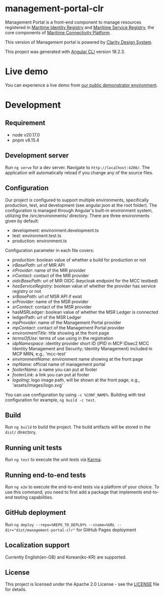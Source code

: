 # management-portal-clr

Management Portal is a front-end component to manage resources registered in [Maritime Identity Registry](https://github.com/maritimeconnectivity/IdentityRegistry) and [Maritime Service Registry](https://github.com/maritimeconnectivity/ServiceRegistry), the core components of [Maritime Connectivity Platform](https://maritimeconnectivity.net/).

This version of Management portal is powered by [Clarity Design System](https://clarity.design/).

This project was generated with [Angular CLI](https://github.com/angular/angular-cli) version 18.2.3.

# Live demo

You can experience a live demo from [our public demonstrator environment](https://management.maritimeconnectivity.net).

# Development
## Requirement
- node v20.17.0
- pnpm v8.15.4

## Development server

Run `ng serve` for a dev server. Navigate to `http://localhost:4200/`. The application will automatically reload if you change any of the source files.

## Configuration
Our project is configured to support multiple environments, specifically production, test, and development (see angular.json at the root folder).
The configuration is managed through Angular's built-in environment system, utilizing the /src/environments/ directory.
There are three environments given by default:

- development: environment.development.ts
- test: environment.test.ts
- production: environment.ts

Configuration parameter in each file covers:

* *production*: boolean value of whether a build for production or not
* *irBasePath*: url of MIR API
* *irProvider*: name of the MIR provider
* *irContact*: contact of the MIR provider
* *oidcBasePath*: url of MIR OIDC (keycloak endpoint for the MCC testbed)
* *hasServiceRegistry*: boolean value of whether the provider has service registry or not
* *srBasePath*: url of MSR API if exist
* *srProvider*: name of the MSR provider
* *srContact*: contact of the MSR provider
* hasMSRLedger: boolean value of whether the MSR Ledger is connected
* ledgerPath: url of the MSR Ledger
* *mpProvider*: name of the Management Portal provider
* *mpContact*: contact of the Management Portal provider
* *environmentTitle*: title showing at the front page
* *termsOfUse*: terms of use using in the registration
* *idpNamespace*: identity provider short ID (*IPID* in MCP IDsec2 MCC Identity Management and Security; Identity Management) included in MCP MRN, e.g., 'mcc-test'
* *environmentName*: environment name showing at the front page
* *mpName*: official name of management portal
* *footerName*: a name you can put at footer
* *footerLink*: a link you can put at footer
* *logoImg*: logo image path, will be shown at the front page, e.g., 'assets/images/logo.svg'

You can use configuration by using `-c %CONF_NAME%`. Building with test configuration for example, `ng build -c test`.

## Build

Run `ng build` to build the project. The build artifacts will be stored in the `dist/` directory.

## Running unit tests

Run `ng test` to execute the unit tests via [Karma](https://karma-runner.github.io).

## Running end-to-end tests

Run `ng e2e` to execute the end-to-end tests via a platform of your choice. To use this command, you need to first add a package that implements end-to-end testing capabilities.

## GitHub deployment

Run `ng deploy --repo=%REPO_TO_DEPLOY% --cname=%URL --dir="dist/management-portal-clr"` for GitHub Pages deployment

## Localization support
Currently English(en-GB) and Korean(ko-KR) are supported.

## License
This project is licensed under the Apache 2.0 License - see the [LICENSE](LICENSE) file for details.

